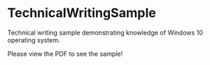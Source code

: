 # TechnicalWritingSample
Technical writing sample demonstrating knowledge of Windows 10 operating system.

Please view the PDF to see the sample!
